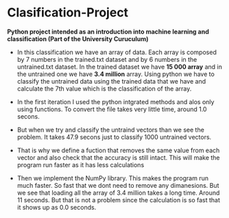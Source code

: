 # Clasification-Project

**Python project intended as an introduction into machine learning and classification (Part of the University Curuculum)**


- In this classification we have an array of data. Each array is composed by 7 numbers in the trained.txt dataset and by 6 numbers in the untrained.txt dataset. In the trained dataset we have **15 000 array** and in the untrained one we have **3.4 million** array. Using python we have to classify the untrained data using the trained data that we have and calculate the 7th value which is the classification of the array.

- In the first iteration I used the python intgrated methods and alos only using functions. To convert the file takes very little time, around 1.0 secons.
- But when we try and classify the untraind vectors than we see the problem. It takes 47.9 secons just to classify 1000 untrained vectors.
- That is why we define a fuction that removes the same value from each vector and also check that the accuracy is still intact. This will make the program run faster as it has less calculations

- Then we implement the NumPy library. This makes the program run much faster. So fast that we dont need to remove any dimanesions. But we see that loading all the array of 3.4 million takes a long time. Around 11 seconds. But that is not a problem since the calculation is so fast that it shows up as 0.0 seconds.
